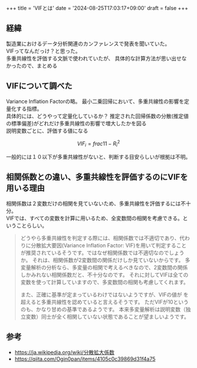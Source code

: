 +++
title = 'VIFとは'
date = '2024-08-25T17:03:17+09:00'
draft = false
+++

## 経緯

製造業におけるデータ分析関連のカンファレンスで発表を聞いていた。  
VIFってなんだっけ？と思った。  
多重共線性を評価する文脈で使われていたが、
具体的な計算方法が思い出せなかったので、まとめる

## VIFについて調べた

Variance Inflation Factorの略。
最小二乗回帰において、多重共線性の影響を定量化する指標。  
具体的には、どうやって定量化しているか？
推定された回帰係数の分散(推定値の標準偏差)がどれだけ多重共線性の影響で増大したかを図る  
説明変数ごとに、評価する値になる

$$VIF_i = frac{1}{1-R_i^2}$$

一般的には１０以下が多重共線性がないと、判断する目安らしいが根拠は不明。

## 相関係数との違い、多重共線性を評価するのにVIFを用いる理由

相関係数は２変数だけの相関を見ていないため、多重共線性を評価するには不十分。  
VIFでは、すべての変数を計算に用いるため、全変数間の相関を考慮できる。ということらしい。

>どうやら多重共線性を判定する際には、相関係数では不適切であり、代わりに分散拡大要因(Variance Inflation Factor: VIF)を用いて判定することが推奨されているそうです。ではなぜ相関係数では不適切なのでしょうか。
>それは、相関係数が2変数間の関係だけしか見ていないからです。
>多変量解析の分析なら、多変量の相関で考えるべきなので、2変数間の関係しかみれない相関係数だと、不十分なのです。
>それに対してVIFは全ての変数を使って計算していますので、多変数間の相関も考慮してくれます。
>
>また、正確に基準が定まっているわけではないようですが、VIFの値が
>を超えると多重共線性を認めていると言えるそうです。
>ただVIFが10というのも、かなり甘めの基準であるようです。
>本来多変量解析は説明変数（独立変数）同士が全く相関していない状態であることが望ましいようです。

## 参考

- <https://ja.wikipedia.org/wiki/分散拡大係数>
- <https://qiita.com/Ogin0pan/items/4105c0c39869d31f4a75>
